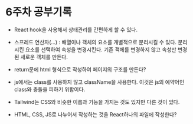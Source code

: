 # 6주차 공부기록

-   React hook을 사용해서 상태관리를 간편하게 할 수 있다.

-   스프레드 연산자(...) : 배열이나 객체의 요소를 개별적으로 분리시킬 수 있다. 분리시킨 요소를 선택하여 속성을 변경시킨다. 기존 객체를 변경하지 않고 속성만 변경된 새로운 객체를 만든다.

-   return문에 html 형식으로 작성하여 페이지의 구조를 만든다?

-   js에서는 class를 사용하지 않고 className을 사용한다. 이것은 js의 예약어인 class와 충돌을 피하기 위함이다.

-   Tailwind는 CSS와 비슷한 이름과 기능을 가지는 것도 있지만 다른 것이 있다.

-   HTML, CSS, JS로 나누어서 작성하는 것을 React하나의 파일에 작성한다?
